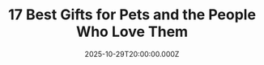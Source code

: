 ---
title: "17 Best Gifts for Pets and the People Who Love Them"
date: 2025-10-29T20:00:00.000Z
category: Human Kindness
externalLink: "https://www.goodgoodgood.co/articles/best-gifts-for-pets-pet-parents"
image: ""
excerpt: "These are the best gifts that will make the pet people in your life say “woof.”…"
---